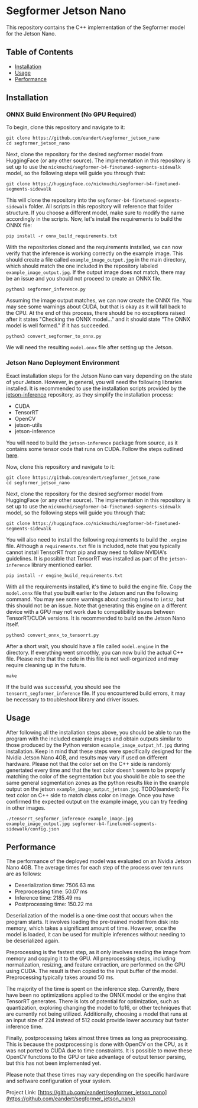 # Segformer Jetson Nano

This repository contains the C++ implementation of the Segformer model for the Jetson Nano.

## Table of Contents

- [Installation](#installation)
- [Usage](#usage)
- [Performance](#performance)

## Installation

### ONNX Build Environment (No GPU Required)

To begin, clone this repository and navigate to it:

```
git clone https://github.com/eandert/segformer_jetson_nano
cd segformer_jetson_nano
```

Next, clone the repository for the desired segformer model from HuggingFace (or any other source). The implementation in this repository is set up to use the `nickmuchi/segformer-b4-finetuned-segments-sidewalk` model, so the following steps will guide you through that:

```
git clone https://huggingface.co/nickmuchi/segformer-b4-finetuned-segments-sidewalk
```

This will clone the repository into the `segformer-b4-finetuned-segments-sidewalk` folder. All scripts in this repository will reference that folder structure. If you choose a different model, make sure to modify the name accordingly in the scripts. Now, let's install the requirements to build the ONNX file:

```
pip install -r onnx_build_requirements.txt
```

With the repositories cloned and the requirements installed, we can now verify that the inference is working correctly on the example image. This should create a file called `example_image_output.jpg` in the main directory, which should match the one included in the repository labeled `example_image_output.jpg`. If the output image does not match, there may be an issue and you should not proceed to create an ONNX file.

```
python3 segformer_inference.py
```

Assuming the image output matches, we can now create the ONNX file. You may see some warnings about CUDA, but that is okay as it will fall back to the CPU. At the end of this process, there should be no exceptions raised after it states "Checking the ONNX model..." and it should state "The ONNX model is well formed." if it has succeeded.

```
python3 convert_segformer_to_onnx.py
```

We will need the resulting `model.onnx` file after setting up the Jetson.

### Jetson Nano Deployment Environment

Exact installation steps for the Jetson Nano can vary depending on the state of your Jetson. However, in general, you will need the following libraries installed. It is recommended to use the installation scripts provided by the [jetson-inference](https://github.com/dusty-nv/jetson-inference) repository, as they simplify the installation process:

- CUDA
- TensorRT
- OpenCV
- jetson-utils
- jetson-inference

You will need to build the `jetson-inference` package from source, as it contains some tensor code that runs on CUDA. Follow the steps outlined [here](https://github.com/dusty-nv/jetson-inference/blob/master/docs/building-repo-2.md).

Now, clone this repository and navigate to it:

```
git clone https://github.com/eandert/segformer_jetson_nano
cd segformer_jetson_nano
```

Next, clone the repository for the desired segformer model from HuggingFace (or any other source). The implementation in this repository is set up to use the `nickmuchi/segformer-b4-finetuned-segments-sidewalk` model, so the following steps will guide you through that:

```
git clone https://huggingface.co/nickmuchi/segformer-b4-finetuned-segments-sidewalk
```

You will also need to install the following requirements to build the `.engine` file. Although a `requirements.txt` file is included, note that you typically cannot install TensorRT from pip and may need to follow NVIDIA's guidelines. It is possible that TensorRT was installed as part of the `jetson-inference` library mentioned earlier.

```
pip install -r engine_build_requirements.txt
```

With all the requirements installed, it's time to build the engine file. Copy the `model.onnx` file that you built earlier to the Jetson and run the following command. You may see some warnings about casting `int64` to `int32`, but this should not be an issue. Note that generating this engine on a different device with a GPU may not work due to compatibility issues between TensorRT/CUDA versions. It is recommended to build on the Jetson Nano itself.

```
python3 convert_onnx_to_tensorrt.py
```

After a short wait, you should have a file called `model.engine` in the directory. If everything went smoothly, you can now build the actual C++ file. Please note that the code in this file is not well-organized and may require cleaning up in the future.

```
make
```

If the build was successful, you should see the `tensorrt_segformer_inference` file. If you encountered build errors, it may be necessary to troubleshoot library and driver issues.

## Usage 

After following all the installation steps above, you should be able to run the program with the included example images and obtain outputs similar to those produced by the Python version `example_image_output_hf.jpg` during installation. Keep in mind that these steps were specifically designed for the Nvidia Jetson Nano 4GB, and results may vary if used on different hardware. Please not that the color set on the C++ side is randomly genertated every time and that the text color doesn't seem to be properly matching the color of the segmentation but you should be able to see the same general segmentation zones as the python results like in the example output on the jetson `example_image_output_jetson.jpg`. TODO(eandert): Fix text color on C++ side to match class color on image. Once you have confirmed the expected output on the example image, you can try feeding in other images.

```
./tensorrt_segformer_inference example_image.jpg example_image_output.jpg segformer-b4-finetuned-segments-sidewalk/config.json
```

## Performance

The performance of the deployed model was evaluated on an Nvidia Jetson Nano 4GB. The average times for each step of the process over ten runs are as follows:

- Deserialization time: 7506.63 ms
- Preprocessing time: 50.07 ms
- Inference time: 2185.49 ms
- Postprocessing time: 150.22 ms

Deserialization of the model is a one-time cost that occurs when the program starts. It involves loading the pre-trained model from disk into memory, which takes a significant amount of time. However, once the model is loaded, it can be used for multiple inferences without needing to be deserialized again.

Preprocessing is the fastest step, as it only involves reading the image from memory and copying it to the GPU. All preprocessing steps, including normalization, resizing, and feature extraction, are performed on the GPU using CUDA. The result is then copied to the input buffer of the model. Preprocessing typically takes around 50 ms.

The majority of the time is spent on the inference step. Currently, there have been no optimizations applied to the ONNX model or the engine that TensorRT generates. There is lots of potential for optimization, such as quantization, exploring changing the model to fp16, or other techniques that are currently not being utilized. Additionally, choosing a model that runs at an input size of 224 instead of 512 could provide lower accuracy but faster inference time.

Finally, postprocessing takes almost three times as long as preprocessing. This is because the postprocessing is done with OpenCV on the CPU, as it was not ported to CUDA due to time constraints. It is possible to move these OpenCV functions to the GPU or take advantage of output tensor parsing, but this has not been implemented yet.

Please note that these times may vary depending on the specific hardware and software configuration of your system.

Project Link: [https://github.com/eandert/segformer_jetson_nano](https://github.com/eandert/segformer_jetson_nano)
